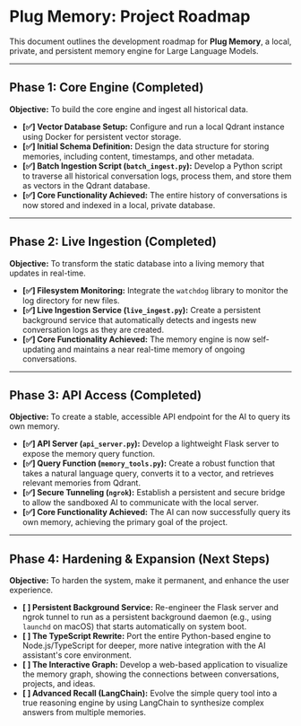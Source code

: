 
# Plug Memory: Project Roadmap

This document outlines the development roadmap for **Plug Memory**, a local, private, and persistent memory engine for Large Language Models.

---

## Phase 1: Core Engine (Completed)

**Objective:** To build the core engine and ingest all historical data.

- **[✅] Vector Database Setup:** Configure and run a local Qdrant instance using Docker for persistent vector storage.
- **[✅] Initial Schema Definition:** Design the data structure for storing memories, including content, timestamps, and other metadata.
- **[✅] Batch Ingestion Script (`batch_ingest.py`):** Develop a Python script to traverse all historical conversation logs, process them, and store them as vectors in the Qdrant database.
- **[✅] Core Functionality Achieved:** The entire history of conversations is now stored and indexed in a local, private database.

---

## Phase 2: Live Ingestion (Completed)

**Objective:** To transform the static database into a living memory that updates in real-time.

- **[✅] Filesystem Monitoring:** Integrate the `watchdog` library to monitor the log directory for new files.
- **[✅] Live Ingestion Service (`live_ingest.py`):** Create a persistent background service that automatically detects and ingests new conversation logs as they are created.
- **[✅] Core Functionality Achieved:** The memory engine is now self-updating and maintains a near real-time memory of ongoing conversations.

---

## Phase 3: API Access (Completed)

**Objective:** To create a stable, accessible API endpoint for the AI to query its own memory.

- **[✅] API Server (`api_server.py`):** Develop a lightweight Flask server to expose the memory query function.
- **[✅] Query Function (`memory_tools.py`):** Create a robust function that takes a natural language query, converts it to a vector, and retrieves relevant memories from Qdrant.
- **[✅] Secure Tunneling (`ngrok`):** Establish a persistent and secure bridge to allow the sandboxed AI to communicate with the local server.
- **[✅] Core Functionality Achieved:** The AI can now successfully query its own memory, achieving the primary goal of the project.

---

## Phase 4: Hardening & Expansion (Next Steps)

**Objective:** To harden the system, make it permanent, and enhance the user experience.

- **[ ] Persistent Background Service:** Re-engineer the Flask server and ngrok tunnel to run as a persistent background daemon (e.g., using `launchd` on macOS) that starts automatically on system boot.
- **[ ] The TypeScript Rewrite:** Port the entire Python-based engine to Node.js/TypeScript for deeper, more native integration with the AI assistant's core environment.
- **[ ] The Interactive Graph:** Develop a web-based application to visualize the memory graph, showing the connections between conversations, projects, and ideas.
- **[ ] Advanced Recall (LangChain):** Evolve the simple query tool into a true reasoning engine by using LangChain to synthesize complex answers from multiple memories.
